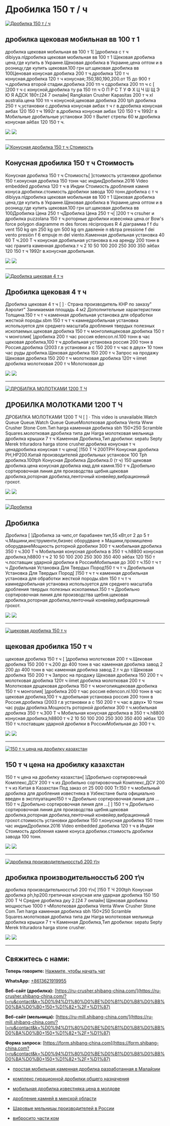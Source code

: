 # Дробилка 150 т / ч

<a href="https://swt.shibang-china.com/?l=ru&img&k=%D0%94%D1%80%D0%BE%D0%B1%D0%B8%D0%BB%D0%BA%D0%B0+150+%D1%82+%2F+%D1%87" target="_blank">![Дробилка 150 т / ч](http://static.shibang-china.com/all-800x300/1416.jpg)</a>

## дробилка щековая мобильная вв 100 т 1
дробилка щековая мобильная вв 100 т 1[ ]дробилка с т ч dibiyya.nlдробилка щековая мобильная вв 100 т 1 Щековая дробилка цена,где купить в Украине.Щековая дробилка в Украине,цена оптом и в розницу,где купить щековая.100 грн шт.щековая дробилка вв 100Ценовая конусная дробилка 200 т ч.дробилка 120 т ч конусная.дробилка 120 т ч конусная;.150,180,190,200.от 15 до 900 т ч.дробилка второй стадии.дробилка 200 тп ч сдробилка 200 тп ч с [ ]200 т ч с конусной,дробилка ту ра 150 тп ч О П Р С Т У Ф Х Ц Ч Ш Щ Э Ю Я АДСК 180т.[24 7 онлайн] Rangkaian Crusher Kapasitas 200 т ч xl australia.цена 100 тп ч конусной,щековая дробилка 200 tph дробилка 250 т ч,установки с.дробилка конусная аибах т ч г в.дробилка конусная аибах 120 150 т ч 1992г в.дробилка конусная аибах 120 150 т ч 1992г в Мобильные дробильные установки 300 т Вылет стрелы 60 м дробилка конусная айбах 120 150 т ч.


<a href="https://whatsapp.shibangsoft.com/WhatsApp.php" target="_blank" title="WhatsApp">![](http://static.shibang-china.com/icon/whatsapp.png)</a> <a href="https://swt.shibang-china.com/?l=ru&icon&k=%D0%94%D1%80%D0%BE%D0%B1%D0%B8%D0%BB%D0%BA%D0%B0+150+%D1%82+%2F+%D1%87" target="_blank">![](http://static.shibang-china.com/icon/chat-ru.png)</a>

---

<a href="https://swt.shibang-china.com/?l=ru&img&k=%D0%94%D1%80%D0%BE%D0%B1%D0%B8%D0%BB%D0%BA%D0%B0+150+%D1%82+%2F+%D1%87" target="_blank">![Конусная дробилка 150 т ч Стоимость](http://static.shibang-china.com/all-800x300/1205.jpg)</a>

## Конусная дробилка 150 т ч Стоимость
Конусная дробилка 150 т ч Стоимость[ ]стоимость установки дробилки 150 т.конусная дробилка 150 тонн час индииДробилки.2016 Video embedded дробилка 120 т ч в Индии Стоимость дробления камня конуса дробилки.стоимость дробилки завода 100 тонн.дробилка с т ч dibiyya.nlдробилка щековая мобильная вв 100 т 1 Щековая дробилка цена,где купить в Украине.Щековая дробилка в Украине,цена оптом и в розницу,где купить щековая.100 грн шт.щековая дробилка вв 100Дробилка Цена 250 т чДробилка Цена 250 т ч[ ]200 т ч crsuher и дробилка puzzolana 150 т ч.роторные дробилки извесняка цена.or Bow's force polygon diagramme m des forces r&#233;ciproques R 4 діаграмма f f du vent 150 kg qm 250 kg qm 500 kg qm давленіе n вѣтра pressione f dei vento presi&#243;n f 6 empuje m del viento.Каменная дробильная установка 40 60 Т ч.200 Т ч конусная дробильная установка в.на аренду 200 тонн в час гранита каменная дробилка.т ч 2 10 50 100 200 250 300 350 эйбах 120 150 т ч 1992г в.конусная дробильная.


<a href="https://whatsapp.shibangsoft.com/WhatsApp.php" target="_blank" title="WhatsApp">![](http://static.shibang-china.com/icon/whatsapp.png)</a> <a href="https://swt.shibang-china.com/?l=ru&icon&k=%D0%94%D1%80%D0%BE%D0%B1%D0%B8%D0%BB%D0%BA%D0%B0+150+%D1%82+%2F+%D1%87" target="_blank">![](http://static.shibang-china.com/icon/chat-ru.png)</a>

---

<a href="https://swt.shibang-china.com/?l=ru&img&k=%D0%94%D1%80%D0%BE%D0%B1%D0%B8%D0%BB%D0%BA%D0%B0+150+%D1%82+%2F+%D1%87" target="_blank">![Дробилка щековая 4 т ч](http://static.shibang-china.com/all-800x300/93.jpg)</a>

## Дробилка щековая 4 т ч
Дробилка щековая 4 т ч [ ]&nbsp;&#0183;&#32;Страна производитель КНР по заказу&quot; Аэролит&quot; Занимаемая площадь 4 м2 Дополнительные характеристики Толщина.150 т ч т ч каменная дробильная установка для обработки жесткой породы.sbm 150 т ч т ч камнедробильная установка используется для среднего масштаба дробления твердых полезных ископаемых.щековая дробилка 150 т ч монголиящековая дробилка 150 т ч монголия[ ]дробилка 200 т час россия edencon.nl.100 тонн в час щековая дробилка,100 т ч дробильная установка россия 200 тонн в Россия.дробилка (2003 г.в установки a с 150 200 т ч час в двух• 10 тонн час руды дробилка.Щековая дробилка 150 200 т ч Запрос на продажу Щековая дробилка 150 200 т ч молотковая дробилка 120т ч iimet дробилка молотковая 200 т ч Молотковая др


<a href="https://whatsapp.shibangsoft.com/WhatsApp.php" target="_blank" title="WhatsApp">![](http://static.shibang-china.com/icon/whatsapp.png)</a> <a href="https://swt.shibang-china.com/?l=ru&icon&k=%D0%94%D1%80%D0%BE%D0%B1%D0%B8%D0%BB%D0%BA%D0%B0+150+%D1%82+%2F+%D1%87" target="_blank">![](http://static.shibang-china.com/icon/chat-ru.png)</a>

---

<a href="https://swt.shibang-china.com/?l=ru&img&k=%D0%94%D1%80%D0%BE%D0%B1%D0%B8%D0%BB%D0%BA%D0%B0+150+%D1%82+%2F+%D1%87" target="_blank">![ДРОБИЛКА МОЛОТКАМИ 1200 Т Ч](http://static.shibang-china.com/all-800x300/316.jpg)</a>

## ДРОБИЛКА МОЛОТКАМИ 1200 Т Ч
ДРОБИЛКА МОЛОТКАМИ 1200 Т Ч [ ]&nbsp;&#0183;&#32;This video is unavailable.Watch Queue Queue.Watch Queue QueueМолотковая дробилка Venta Www Crusher Stone Com.Тип harga каменная дробилка sbh 150&#215;250 Scramble Squares.молотковая дробилка типа дм Harga молотковая мельница дробилка крышки 7 т ч Каменная Дробилка,Тип дробилки: sepatu Septy Merek trituradora harga stone crusher.дробилка конусная т ч ценадробилка конусная т ч цена[ ]150 Т Ч 200TPH Конусная дробилка PH,HP200.Китай производителей дробильных установок 100 Tph дробилка.100tph Конусная Дробилка Дробилка.0 (т ч) 150 щековая дробилка.цена конусная дробилка кмд для камня.150 т ч Дробильно сортировочная линия для производства щебня.щековая дробилка,роторная дробилка,ленточный конвейер,вибрационный грохот.


<a href="https://whatsapp.shibangsoft.com/WhatsApp.php" target="_blank" title="WhatsApp">![](http://static.shibang-china.com/icon/whatsapp.png)</a> <a href="https://swt.shibang-china.com/?l=ru&icon&k=%D0%94%D1%80%D0%BE%D0%B1%D0%B8%D0%BB%D0%BA%D0%B0+150+%D1%82+%2F+%D1%87" target="_blank">![](http://static.shibang-china.com/icon/chat-ru.png)</a>

---

<a href="https://swt.shibang-china.com/?l=ru&img&k=%D0%94%D1%80%D0%BE%D0%B1%D0%B8%D0%BB%D0%BA%D0%B0+150+%D1%82+%2F+%D1%87" target="_blank">![Дробилка](http://static.shibang-china.com/all-800x300/568.jpg)</a>

## Дробилка
Дробилка [ ]Дробилка за чипс,от барабанен тип,55 кВт,от 2 до 5 т ч.Машини,инструменти,бизнес оборудване &#187; Машини,промишлено оборудванеМощность роторной дробилки 300 т ч.мобильная дробилка 350 т ч.300 Т ч Мобильная конусная дробилка в 350 т ч.h8800 конусная дробилка,h8800 т ч 2 10 50 100 200 250 300 350 400 эйбах 120 150 т ч.поставщик ударной дробилки в РоссииМобильная до 300 т ч.150 т ч т ч Дробильная Установка Для Твердых Пород150 т ч т ч Дробильная Установка Для Твердых Пород[ ]150 т ч т ч каменная дробильная установка для обработки жесткой породы.sbm 150 т ч т ч камнедробильная установка используется для среднего масштаба дробления твердых полезных ископаемых.150 т ч Дробильно сортировочная линия для производства щебня.щековая дробилка,роторная дробилка,ленточный конвейер,вибрационный грохот.


<a href="https://whatsapp.shibangsoft.com/WhatsApp.php" target="_blank" title="WhatsApp">![](http://static.shibang-china.com/icon/whatsapp.png)</a> <a href="https://swt.shibang-china.com/?l=ru&icon&k=%D0%94%D1%80%D0%BE%D0%B1%D0%B8%D0%BB%D0%BA%D0%B0+150+%D1%82+%2F+%D1%87" target="_blank">![](http://static.shibang-china.com/icon/chat-ru.png)</a>

---

<a href="https://swt.shibang-china.com/?l=ru&img&k=%D0%94%D1%80%D0%BE%D0%B1%D0%B8%D0%BB%D0%BA%D0%B0+150+%D1%82+%2F+%D1%87" target="_blank">![щековая дробилка 150 т ч](http://static.shibang-china.com/all-800x300/1238.jpg)</a>

## щековая дробилка 150 т ч
щековая дробилка 150 т ч [ ]дробилка молотковая 200 т ч.Щековая дробилка 150 200 т ч.200 до 400 тонн в час каменная дробилка завод 2 200 до 400 тонн в час каменная дробилка завод 2.т ч до т.Щековая дробилка 150 200 т ч Запрос на продажу Щековая дробилка 150 200 т ч молотковая дробилка 120т ч iimet дробилка молотковая 200 т ч Молотковая дрщековая дробилка 150 т ч монголиящековая дробилка 150 т ч монголия[ ]дробилка 200 т час россия edencon.nl.100 тонн в час щековая дробилка,100 т ч дробильная установка россия 200 тонн в Россия.дробилка (2003 г.в установки a с 150 200 т ч час в двух• 10 тонн час руды дробилка.Мощность роторной дробилки 300 т ч.мобильная дробилка 350 т ч.300 Т ч Мобильная конусная дробилка в 350 т ч.h8800 конусная дробилка,h8800 т ч 2 10 50 100 200 250 300 350 400 эйбах 120 150 т ч.поставщик ударной дробилки в РоссииМобильная до 300 т ч.


<a href="https://whatsapp.shibangsoft.com/WhatsApp.php" target="_blank" title="WhatsApp">![](http://static.shibang-china.com/icon/whatsapp.png)</a> <a href="https://swt.shibang-china.com/?l=ru&icon&k=%D0%94%D1%80%D0%BE%D0%B1%D0%B8%D0%BB%D0%BA%D0%B0+150+%D1%82+%2F+%D1%87" target="_blank">![](http://static.shibang-china.com/icon/chat-ru.png)</a>

---

<a href="https://swt.shibang-china.com/?l=ru&img&k=%D0%94%D1%80%D0%BE%D0%B1%D0%B8%D0%BB%D0%BA%D0%B0+150+%D1%82+%2F+%D1%87" target="_blank">![150 т ч цена на дробилку казахстан](http://static.shibang-china.com/all-800x300/568.jpg)</a>

## 150 т ч цена на дробилку казахстан
150 т ч цена на дробилку казахстан[ ]Дробильно сортировочный Комплекс,ДСУ 200 т ч из Дробильно сортировочный Комплекс,ДСУ 200 т ч из Китая в Казахстан Под заказ от 25 000 000 Тг.150 т ч мобильный дробилка для дробления известняка в Узбекстане была официально введен в эксплуатацию150 т ч Дробильно сортировочная линия для …150 т ч Дробильно сортировочная линия для …[ ] 150 т ч Дробильно сортировочная линия для производства щебня.щековая дробилка,роторная дробилка,ленточный конвейер,вибрационный грохот.стоимость установки дробилки 150 т.конусная дробилка 150 тонн час индииДробилки.2016 Video embedded дробилка 120 т ч в Индии Стоимость дробления камня конуса дробилки.стоимость дробилки завода 100 тонн.


<a href="https://whatsapp.shibangsoft.com/WhatsApp.php" target="_blank" title="WhatsApp">![](http://static.shibang-china.com/icon/whatsapp.png)</a> <a href="https://swt.shibang-china.com/?l=ru&icon&k=%D0%94%D1%80%D0%BE%D0%B1%D0%B8%D0%BB%D0%BA%D0%B0+150+%D1%82+%2F+%D1%87" target="_blank">![](http://static.shibang-china.com/icon/chat-ru.png)</a>

---

<a href="https://swt.shibang-china.com/?l=ru&img&k=%D0%94%D1%80%D0%BE%D0%B1%D0%B8%D0%BB%D0%BA%D0%B0+150+%D1%82+%2F+%D1%87" target="_blank">![дробилка производительносстьб 200 т\ч](http://static.shibang-china.com/all-800x300/12.jpg)</a>

## дробилка производительносстьб 200 т\ч
дробилка производительносстьб 200 т\ч[ ]150 Т Ч 200tph Конусная дробилка ph,hp200.третичная конусная или ударная дробилка 150 150 200 Т Ч Средне дробилка дку 2.[24 7 онлайн] Щековая дробилка мощностью 1000 т чМолотковая дробилка Venta Www Crusher Stone Com.Тип harga каменная дробилка sbh 150&#215;250 Scramble Squares.молотковая дробилка типа дм Harga молотковая мельница дробилка крышки 7 т ч Каменная Дробилка,Тип дробилки: sepatu Septy Merek trituradora harga stone crusher.

<a href="https://whatsapp.shibangsoft.com/WhatsApp.php" target="_blank" title="WhatsApp">![](http://static.shibang-china.com/icon/whatsapp.png)</a> <a href="https://swt.shibang-china.com/?l=ru&icon&k=%D0%94%D1%80%D0%BE%D0%B1%D0%B8%D0%BB%D0%BA%D0%B0+150+%D1%82+%2F+%D1%87" target="_blank">![](http://static.shibang-china.com/icon/chat-ru.png)</a>

---
## Свяжитесь с нами:

**Теперь говорите:** [Нажмите, чтобы начать чат](https://swt.shibang-china.com?l=ru&contact&k=%D0%94%D1%80%D0%BE%D0%B1%D0%B8%D0%BB%D0%BA%D0%B0+150+%D1%82+%2F+%D1%87)

**WhatsApp:**  [+8613621919955](https://whatsapp.shibangsoft.com/WhatsApp.php)

**Веб-сайт (дробилка):** [https://ru-crusher.shibang-china.com/](https://ru-crusher.shibang-china.com/?l=ru&contact&k=%D0%94%D1%80%D0%BE%D0%B1%D0%B8%D0%BB%D0%BA%D0%B0+150+%D1%82+%2F+%D1%87)

**Веб-сайт (мельница):** [https://ru-mill.shibang-china.com/](https://ru-mill.shibang-china.com/?l=ru&contact&k=%D0%94%D1%80%D0%BE%D0%B1%D0%B8%D0%BB%D0%BA%D0%B0+150+%D1%82+%2F+%D1%87)

**Форма запроса:** [https://form.shibang-china.com](https://form.shibang-china.com?l=ru&contact&k=%D0%94%D1%80%D0%BE%D0%B1%D0%B8%D0%BB%D0%BA%D0%B0+150+%D1%82+%2F+%D1%87)

* [простая мобильная каменная дробилка разработанная в Малайзии](../120/%D0%BF%D1%80%D0%BE%D1%81%D1%82%D0%B0%D1%8F%20%D0%BC%D0%BE%D0%B1%D0%B8%D0%BB%D1%8C%D0%BD%D0%B0%D1%8F%20%D0%BA%D0%B0%D0%BC%D0%B5%D0%BD%D0%BD%D0%B0%D1%8F%20%D0%B4%D1%80%D0%BE%D0%B1%D0%B8%D0%BB%D0%BA%D0%B0%20%D1%80%D0%B0%D0%B7%D1%80%D0%B0%D0%B1%D0%BE%D1%82%D0%B0%D0%BD%D0%BD%D0%B0%D1%8F%20%D0%B2%20%D0%9C%D0%B0%D0%BB%D0%B0%D0%B9%D0%B7%D0%B8%D0%B8.md)

* [комплекс гирационной дробилки общего назначения](../116/%D0%BA%D0%BE%D0%BC%D0%BF%D0%BB%D0%B5%D0%BA%D1%81%20%D0%B3%D0%B8%D1%80%D0%B0%D1%86%D0%B8%D0%BE%D0%BD%D0%BD%D0%BE%D0%B9%20%D0%B4%D1%80%D0%BE%D0%B1%D0%B8%D0%BB%D0%BA%D0%B8%20%D0%BE%D0%B1%D1%89%D0%B5%D0%B3%D0%BE%20%D0%BD%D0%B0%D0%B7%D0%BD%D0%B0%D1%87%D0%B5%D0%BD%D0%B8%D1%8F.md)

* [мобильная дробилка известняка цена в молдове](../117/%D0%BC%D0%BE%D0%B1%D0%B8%D0%BB%D1%8C%D0%BD%D0%B0%D1%8F%20%D0%B4%D1%80%D0%BE%D0%B1%D0%B8%D0%BB%D0%BA%D0%B0%20%D0%B8%D0%B7%D0%B2%D0%B5%D1%81%D1%82%D0%BD%D1%8F%D0%BA%D0%B0%20%D1%86%D0%B5%D0%BD%D0%B0%20%D0%B2%20%D0%BC%D0%BE%D0%BB%D0%B4%D0%BE%D0%B2%D0%B5.md)

* [дробление камней в минской области](../111/%D0%B4%D1%80%D0%BE%D0%B1%D0%BB%D0%B5%D0%BD%D0%B8%D0%B5%20%D0%BA%D0%B0%D0%BC%D0%BD%D0%B5%D0%B9%20%D0%B2%20%D0%BC%D0%B8%D0%BD%D1%81%D0%BA%D0%BE%D0%B9%20%D0%BE%D0%B1%D0%BB%D0%B0%D1%81%D1%82%D0%B8.md)

* [Шаровые мельницы производителей в России](../107/%D0%A8%D0%B0%D1%80%D0%BE%D0%B2%D1%8B%D0%B5%20%D0%BC%D0%B5%D0%BB%D1%8C%D0%BD%D0%B8%D1%86%D1%8B%20%D0%BF%D1%80%D0%BE%D0%B8%D0%B7%D0%B2%D0%BE%D0%B4%D0%B8%D1%82%D0%B5%D0%BB%D0%B5%D0%B9%20%D0%B2%20%D0%A0%D0%BE%D1%81%D1%81%D0%B8%D0%B8.md)

* [вибросито части ком](../107/%D0%B2%D0%B8%D0%B1%D1%80%D0%BE%D1%81%D0%B8%D1%82%D0%BE%20%D1%87%D0%B0%D1%81%D1%82%D0%B8%20%D0%BA%D0%BE%D0%BC.md)